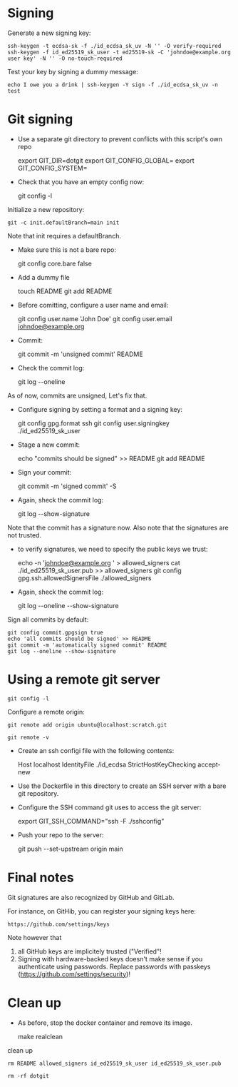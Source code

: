 # Signing

Generate a new signing key:

	ssh-keygen -t ecdsa-sk -f ./id_ecdsa_sk_uv -N '' -O verify-required
	ssh-keygen -f id_ed25519_sk_user -t ed25519-sk -C 'johndoe@example.org user key' -N '' -O no-touch-required

Test your key by signing a dummy message:

	echo I owe you a drink | ssh-keygen -Y sign -f ./id_ecdsa_sk_uv -n test

# Git signing

- Use a separate git directory to prevent conflicts with this script's own repo

	export GIT_DIR=dotgit
	export GIT_CONFIG_GLOBAL=
	export GIT_CONFIG_SYSTEM=

- Check that you have an empty config now:

	git config -l

Initialize a new repository:

	git -c init.defaultBranch=main init

Note that init requires a defaultBranch.

- Make sure this is not a bare repo:

	git config core.bare false

- Add a dummy file

	touch README
	git add README

- Before comitting, configure a user name and email:

	git config user.name 'John Doe'
	git config user.email johndoe@example.org

- Commit:

	git commit -m 'unsigned commit' README

- Check the commit log:

	git log --oneline

As of now, commits are unsigned, Let's fix that.

- Configure signing by setting a format and a signing key:

	git config gpg.format ssh
	git config user.signingkey ./id_ed25519_sk_user

- Stage a new commit:

	echo "commits should be signed" >> README 
	git add README

- Sign your commit:

	git commit -m 'signed commit' -S

- Again, sheck the commit log:

	git log --show-signature

Note that the commit has a signature now.
Also note that the signatures are not trusted.

- to verify signatures, we need to specify the public keys we trust:

	echo -n 'johndoe@example.org ' > allowed_signers
	cat ./id_ed25519_sk_user.pub >> allowed_signers
	git config gpg.ssh.allowedSignersFile ./allowed_signers

- Again, sheck the commit log:

	git log --oneline --show-signature

Sign all commits by default:

	git config commit.gpgsign true
	echo 'all commits should be signed' >> README
	git commit -m 'automatically signed commit' README
	git log --oneline --show-signature

# Using a remote git server

	git config -l

Configure a remote origin:

	git remote add origin ubuntu@localhost:scratch.git

	git remote -v

- Create an ssh configi file with the following contents:

	Host localhost
	    IdentityFile ./id_ecdsa
	    StrictHostKeyChecking accept-new

- Use the Dockerfile in this directory to create an SSH server with a bare git repository.

- Configure the SSH command git uses to access the git server:

	export GIT_SSH_COMMAND="ssh -F ./sshconfig"

- Push your repo to the server:

	git push --set-upstream origin main

# Final notes

Git signatures are also recognized by GitHub and GitLab.

For instance, on GitHib, you can register your signing keys here:

	https://github.com/settings/keys

Note however that

1. all GitHub keys are implicitely trusted ("Verified"!
2. Signing with hardware-backed keys doesn't make sense if you authenticate using passwords. Replace passwords with passkeys (https://github.com/settings/security)!


# Clean up

- As before, stop the docker container and remove its image.


	make realclean

clean up

	rm README allowed_signers id_ed25519_sk_user id_ed25519_sk_user.pub

	rm -rf dotgit


